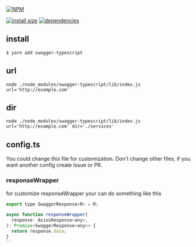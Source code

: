 [![NPM](https://nodei.co/npm/swagger-typescript.png)](https://nodei.co/npm/swagger-typescript/)

[![install size](https://packagephobia.now.sh/badge?p=swagger-typescript)](https://packagephobia.now.sh/result?p=swagger-typescript) [![dependencies](https://david-dm.org/hosseinmd/swagger-typescript.svg)](https://david-dm.org/hosseinmd/swagger-typescript.svg)

## install

`$ yarn add swagger-typescript`

## url 

```
node ./node_modules/swagger-typescript/lib/index.js url='http://example.com'
```

## dir 

```
node ./node_modules/swagger-typescript/lib/index.js url='http://example.com' dir='./services'
```

## config.ts
You could change this file for customization. Don't change other files, if you want another config create Issue or PR.

### responseWrapper

for customize responseWrapper your can do something like this

```js
export type SwaggerResponse<R> = R;

async function responseWrapper(
  response: AxiosResponse<any>,
): Promise<SwaggerResponse<any>> {
  return response.data;
}
``